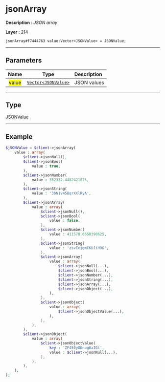 # jsonArray

**Description** : *JSON array*

**Layer** : 214

```tl
jsonArray#f7444763 value:Vector<JSONValue> = JSONValue;
```

---

## Parameters

| Name | Type | Description |
| :---: | :---: | :--- |
| <mark>value</mark> | [`Vector<JSONValue>`](type/JSONValue) | JSON values |

---

## Type

[JSONValue](type/JSONValue)

---

## Example

```php
$jSONValue = $client->jsonArray(
	value : array(
		$client->jsonNull(),
		$client->jsonBool(
			value : true,
		),
		$client->jsonNumber(
			value : 352332.4482421875,
		),
		$client->jsonString(
			value : '3bN1v45BqrXKlRyA',
		),
		$client->jsonArray(
			value : array(
				$client->jsonNull(),
				$client->jsonBool(
					value : false,
				),
				$client->jsonNumber(
					value : 411570.6650390625,
				),
				$client->jsonString(
					value : 'zsvEcjgmCKUJiH9G',
				),
				$client->jsonArray(
					value : array(
						$client->jsonNull(...),
						$client->jsonBool(...),
						$client->jsonNumber(...),
						$client->jsonString(...),
						$client->jsonArray(...),
						$client->jsonObject(...),
					),
				),
				$client->jsonObject(
					value : array(
						$client->jsonObjectValue(...),
					),
				),
			),
		),
		$client->jsonObject(
			value : array(
				$client->jsonObjectValue(
					key : 'ZF450yOKnogUaIGt',
					value : $client->jsonNull(...),
				),
			),
		),
	),
);
```